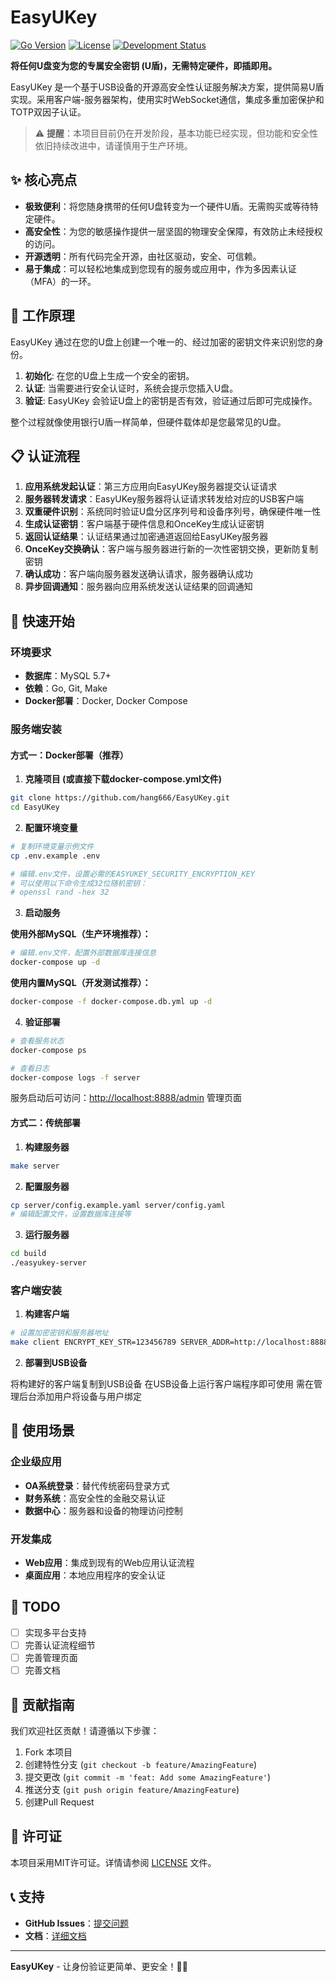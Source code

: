 # EasyUKey

[![Go Version](https://img.shields.io/badge/go-%3E%3D1.24-blue)](https://go.dev/)
[![License](https://img.shields.io/badge/license-MIT-green)](LICENSE)
[![Development Status](https://img.shields.io/badge/status-Development-orange)](https://github.com/hang666/EasyUKey)

**将任何U盘变为您的专属安全密钥 (U盾)，无需特定硬件，即插即用。**

EasyUKey 是一个基于USB设备的开源高安全性认证服务解决方案，提供简易U盾实现。采用客户端-服务器架构，使用实时WebSocket通信，集成多重加密保护和TOTP双因子认证。

> ⚠️ **提醒**：本项目目前仍在开发阶段，基本功能已经实现，但功能和安全性依旧持续改进中，请谨慎用于生产环境。

## ✨ 核心亮点

* **极致便利**：将您随身携带的任何U盘转变为一个硬件U盾。无需购买或等待特定硬件。
* **高安全性**：为您的敏感操作提供一层坚固的物理安全保障，有效防止未经授权的访问。
* **开源透明**：所有代码完全开源，由社区驱动，安全、可信赖。
* **易于集成**：可以轻松地集成到您现有的服务或应用中，作为多因素认证（MFA）的一环。

## 🚀 工作原理

EasyUKey 通过在您的U盘上创建一个唯一的、经过加密的密钥文件来识别您的身份。

1. **初始化**: 在您的U盘上生成一个安全的密钥。
2. **认证**: 当需要进行安全认证时，系统会提示您插入U盘。
3. **验证**: EasyUKey 会验证U盘上的密钥是否有效，验证通过后即可完成操作。

整个过程就像使用银行U盾一样简单，但硬件载体却是您最常见的U盘。

## 📋 认证流程

1. **应用系统发起认证**：第三方应用向EasyUKey服务器提交认证请求
2. **服务器转发请求**：EasyUKey服务器将认证请求转发给对应的USB客户端
3. **双重硬件识别**：系统同时验证U盘分区序列号和设备序列号，确保硬件唯一性
4. **生成认证密钥**：客户端基于硬件信息和OnceKey生成认证密钥
5. **返回认证结果**：认证结果通过加密通道返回给EasyUKey服务器
6. **OnceKey交换确认**：客户端与服务器进行新的一次性密钥交换，更新防复制密钥
7. **确认成功**：客户端向服务器发送确认请求，服务器确认成功
8. **异步回调通知**：服务器向应用系统发送认证结果的回调通知

## 🔧 快速开始

### 环境要求

* **数据库**：MySQL 5.7+
* **依赖**：Go, Git, Make
* **Docker部署**：Docker, Docker Compose

### 服务端安装

#### 方式一：Docker部署（推荐）

1. **克隆项目 (或直接下载docker-compose.yml文件)**

```bash
git clone https://github.com/hang666/EasyUKey.git
cd EasyUKey
```

2. **配置环境变量**

```bash
# 复制环境变量示例文件
cp .env.example .env

# 编辑.env文件，设置必需的EASYUKEY_SECURITY_ENCRYPTION_KEY
# 可以使用以下命令生成32位随机密钥：
# openssl rand -hex 32
```

3. **启动服务**

**使用外部MySQL（生产环境推荐）：**

```bash
# 编辑.env文件，配置外部数据库连接信息
docker-compose up -d
```

**使用内置MySQL（开发测试推荐）：**

```bash
docker-compose -f docker-compose.db.yml up -d
```

4. **验证部署**

```bash
# 查看服务状态
docker-compose ps

# 查看日志
docker-compose logs -f server
```

服务启动后可访问：<http://localhost:8888/admin> 管理页面

#### 方式二：传统部署

1. **构建服务器**

```bash
make server
```

2. **配置服务器**

```bash
cp server/config.example.yaml server/config.yaml
# 编辑配置文件，设置数据库连接等
```

3. **运行服务器**

```bash
cd build
./easyukey-server
```

### 客户端安装

1. **构建客户端**

```bash
# 设置加密密钥和服务器地址
make client ENCRYPT_KEY_STR=123456789 SERVER_ADDR=http://localhost:8888
```

2. **部署到USB设备**

将构建好的客户端复制到USB设备
在USB设备上运行客户端程序即可使用
需在管理后台添加用户将设备与用户绑定

## 🎯 使用场景

### 企业级应用

* **OA系统登录**：替代传统密码登录方式
* **财务系统**：高安全性的金融交易认证
* **数据中心**：服务器和设备的物理访问控制

### 开发集成

* **Web应用**：集成到现有的Web应用认证流程
* **桌面应用**：本地应用程序的安全认证

## 📝 TODO

* [ ] 实现多平台支持
* [ ] 完善认证流程细节
* [ ] 完善管理页面
* [ ] 完善文档

## 🤝 贡献指南

我们欢迎社区贡献！请遵循以下步骤：

1. Fork 本项目
2. 创建特性分支 (`git checkout -b feature/AmazingFeature`)
3. 提交更改 (`git commit -m 'feat: Add some AmazingFeature'`)
4. 推送分支 (`git push origin feature/AmazingFeature`)
5. 创建Pull Request

## 📄 许可证

本项目采用MIT许可证。详情请参阅 [LICENSE](LICENSE) 文件。

## 📞 支持

* **GitHub Issues**：[提交问题](https://github.com/hang666/EasyUKey/issues)
* **文档**：[详细文档](https://github.com/hang666/EasyUKey/wiki)

---

**EasyUKey** - 让身份验证更简单、更安全！🔐✨

